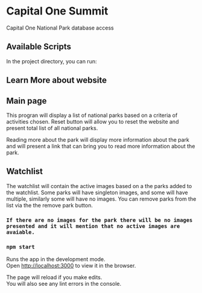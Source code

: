 # Capital One Summit

Capital One National Park database access

## Available Scripts

In the project directory, you can run:

## Learn More about website

## Main page

This progran will display a list of national parks based on a criteria of activities chosen.
Reset button will allow you to reset the website and present total list of all national parks.

Reading more about the park will display more information about the park and will present a link that can bring you to read more information about the park.

## Watchlist

The watchlist will contain the active images based on a the parks added to the watchlist.
Some parks will have singleton images, and some will have multiple, similarly some will have no images.
You can remove parks from the list via the the remove park button.

### `If there are no images for the park there will be no images presented and it will mention that no active images are avaiable.`

### `npm start`

Runs the app in the development mode.\
Open [http://localhost:3000](http://localhost:3000) to view it in the browser.

The page will reload if you make edits.\
You will also see any lint errors in the console.
